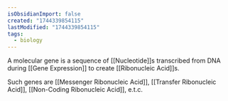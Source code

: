 ```yaml
---
isObsidianImport: false
created: "1744339854115"
lastModified: "1744339854115"
tags:
  - biology
---
```

A molecular gene is a sequence of [[Nucleotide]]s transcribed from DNA during [[Gene Expression]] to create [[Ribonucleic Acid]]s.

Such genes are [[Messenger Ribonucleic Acid]], [[Transfer Ribonucleic Acid]], [[Non-Coding Ribonucleic Acid]], e.t.c.